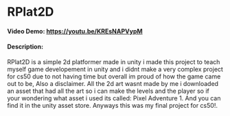 # RPlat2D
#### Video Demo:  <https://youtu.be/KREsNAPVypM>
#### Description:
RPlat2D is a simple 2d platformer made in unity i made this project to
teach myself game developement in unity and i didnt make a very complex project for cs50 
due to not having time but overall im proud of how the game came out to be, Also a disclaimer. 
All the 2d art wasnt made by me i downloaded an asset that had all the art so i can make the levels and the player
so if your wondering what asset i used its called: Pixel Adventure 1. And you can find it in the unity asset store.
Anyways this was my final project for cs50!.
